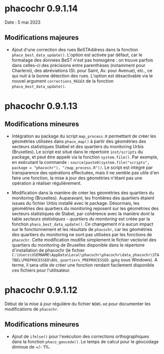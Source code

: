 # phacochr 0.9.1.14

Date : 5 mai 2023

## Modifications majeures

-   Ajout d'une correction des rues BeSTAddress dans la fonction `phaco_best_data_update()`. L'option est activée par défaut, car le formatage des données BeST n'est pas homogène : on trouve parfois dans celles-ci des précisions entre parenthèses (notamment pour Charleroi), des abréviations (St. pour Saint, Av. pour Avenue), etc., ce qui nuit à la bonne détection des rues. L'option est désactivable via le nouvel argument `corrections_REGEX` de la fonction `phaco_best_data_update()`.

# phacochr 0.9.1.13

## Modifications mineures

-   Intégration au package du script `map_process.R` permettant de créer les géométries utilisées dans `phaco_map()` à partir des géométries des secteurs statistiques Statbel et des quartiers du monitoring Urbis (Bruxelles). Le script est situé dans le répertoire `inst/scripts` du package, et peut être appelé via la fonction `system.file()`. Par exemple, en exécutant la commande : `source(paste0(system.file("scripts", package = "phacochr"), "/map_process.R"))`. Le script est intégré par transparence des opérations effectuées, mais il ne semble pas utile d'en faire une fonction, la mise à jour des géométries n'étant pas une opération à réaliser régulièrement.

-   Modification dans la manière de créer les géométries des quartiers du monitoring (Bruxelles). Auparavant, les frontières des quartiers étaient issues du fichier Urbis installé avec le package. Désormais, les géométries des quartiers du monitoring reposent sur les géométries des secteurs statistiques de Stabel, par cohérence avec la manière dont la table *secteurs statistiques - quartiers du monitoring* est créée par la fonction `phaco_best_data_update()`. Ce changement n'a aucun impact sur le fonctionnement et les résultats de `phacochr`, car les géométries des quartiers du monitoring ne sont pas utilisées par les fonctions de `phacochr`. Cette modification modifie simplement le fichier vectoriel des quartiers du monitoring de Bruxelles disponible dans le répertoire d'installation de phacochr (le fichier `C:\Users\USERNAME\AppData\Local\phacochr\phacochr\data_phacochr\STATBEL\PREPROCESSED\BXL_quartiers_PREPROCESSED.gpkg` sous Windows). A terme, il sera utile de créer une fonction rendant facilement disponible ces fichiers pour l'utilisateur.

# phacochr 0.9.1.12

Début de la mise à jour régulière du fichier `NEWS.md` pour documenter les modifications de `phacochr`.

## Modifications mineures

-   Ajout de `ifelse()` pour l'exécution des corrections orthographiques dans la fonction `phaco_geocode()`. Le temps de calcul pour le géocodage diminue de +/- 1%.
